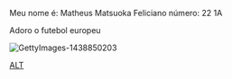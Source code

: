Meu nome é: Matheus Matsuoka Feliciano 
número: 22 1A

Adoro o futebol europeu

![GettyImages-1438850203](https://github.com/MATHEUS22CAP/descricao/assets/145987964/e8c2c902-64b7-4e66-b587-3189d33a7244)

[ALT](https://github.com/MATHEUS22CAP/descricao/assets/145987964/deb6bc95-1f99-4b35-ace9-47466680513c)
